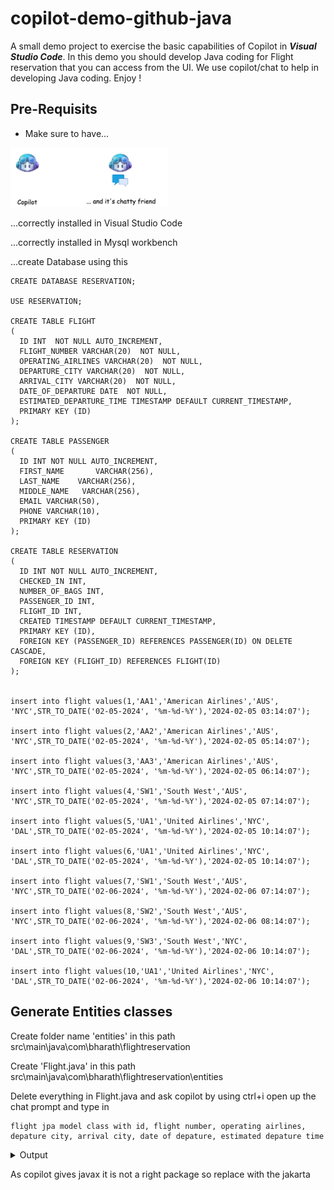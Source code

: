 # copilot-demo-github-java

A small demo project to exercise the basic capabilities of Copilot in ***Visual Studio Code***. In this demo you should develop Java coding for Flight reservation that you can access from the UI. We use copilot/chat to help in developing Java coding. Enjoy !

## Pre-Requisits
- Make sure to have...

<img width="50%" src="images/copilot-and-chat.png">

...correctly installed in Visual Studio Code

...correctly installed in Mysql workbench

...create Database using this 

```
CREATE DATABASE RESERVATION;

USE RESERVATION;

CREATE TABLE FLIGHT
(
  ID INT  NOT NULL AUTO_INCREMENT,
  FLIGHT_NUMBER VARCHAR(20)  NOT NULL, 
  OPERATING_AIRLINES VARCHAR(20)  NOT NULL,
  DEPARTURE_CITY VARCHAR(20)  NOT NULL,
  ARRIVAL_CITY VARCHAR(20)  NOT NULL,
  DATE_OF_DEPARTURE DATE  NOT NULL,
  ESTIMATED_DEPARTURE_TIME TIMESTAMP DEFAULT CURRENT_TIMESTAMP,  
  PRIMARY KEY (ID)
);

CREATE TABLE PASSENGER
(
  ID INT NOT NULL AUTO_INCREMENT,
  FIRST_NAME       VARCHAR(256),
  LAST_NAME    VARCHAR(256),
  MIDDLE_NAME   VARCHAR(256),
  EMAIL VARCHAR(50),
  PHONE VARCHAR(10),
  PRIMARY KEY (ID)
);

CREATE TABLE RESERVATION
(
  ID INT NOT NULL AUTO_INCREMENT,
  CHECKED_IN INT,
  NUMBER_OF_BAGS INT,
  PASSENGER_ID INT,
  FLIGHT_ID INT,
  CREATED TIMESTAMP DEFAULT CURRENT_TIMESTAMP,
  PRIMARY KEY (ID),
  FOREIGN KEY (PASSENGER_ID) REFERENCES PASSENGER(ID) ON DELETE CASCADE,
  FOREIGN KEY (FLIGHT_ID) REFERENCES FLIGHT(ID)
);


insert into flight values(1,'AA1','American Airlines','AUS',
'NYC',STR_TO_DATE('02-05-2024', '%m-%d-%Y'),'2024-02-05 03:14:07');

insert into flight values(2,'AA2','American Airlines','AUS',
'NYC',STR_TO_DATE('02-05-2024', '%m-%d-%Y'),'2024-02-05 05:14:07');

insert into flight values(3,'AA3','American Airlines','AUS',
'NYC',STR_TO_DATE('02-05-2024', '%m-%d-%Y'),'2024-02-05 06:14:07');

insert into flight values(4,'SW1','South West','AUS',
'NYC',STR_TO_DATE('02-05-2024', '%m-%d-%Y'),'2024-02-05 07:14:07');

insert into flight values(5,'UA1','United Airlines','NYC',
'DAL',STR_TO_DATE('02-05-2024', '%m-%d-%Y'),'2024-02-05 10:14:07');

insert into flight values(6,'UA1','United Airlines','NYC',
'DAL',STR_TO_DATE('02-05-2024', '%m-%d-%Y'),'2024-02-05 10:14:07');

insert into flight values(7,'SW1','South West','AUS',
'NYC',STR_TO_DATE('02-06-2024', '%m-%d-%Y'),'2024-02-06 07:14:07');

insert into flight values(8,'SW2','South West','AUS',
'NYC',STR_TO_DATE('02-06-2024', '%m-%d-%Y'),'2024-02-06 08:14:07');

insert into flight values(9,'SW3','South West','NYC',
'DAL',STR_TO_DATE('02-06-2024', '%m-%d-%Y'),'2024-02-06 10:14:07');

insert into flight values(10,'UA1','United Airlines','NYC',
'DAL',STR_TO_DATE('02-06-2024', '%m-%d-%Y'),'2024-02-06 10:14:07');
```

## Generate Entities classes

Create folder name 'entities' in this path src\main\java\com\bharath\flightreservation

Create 'Flight.java' in this path src\main\java\com\bharath\flightreservation\entities

Delete everything in Flight.java and ask copilot by using ctrl+i open up the chat prompt and type in 

```
flight jpa model class with id, flight number, operating airlines, depature city, arrival city, date of depature, estimated depature time
```
<details><summary>Output</summary> <p>

```


```
</p> </details>

As copilot gives javax it is not a right package so replace with the jakarta 

